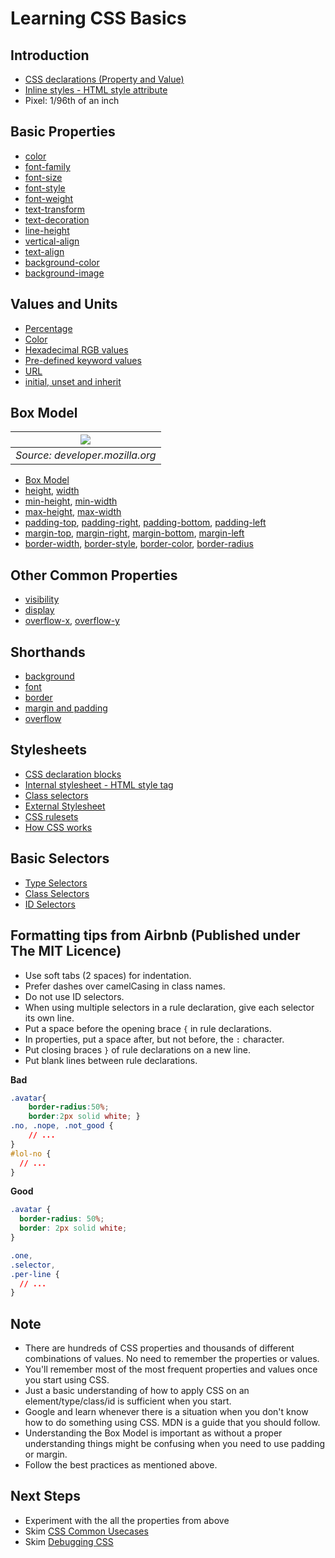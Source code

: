 # Learning CSS Basics

## Introduction
- [CSS declarations (Property and Value)](https://developer.mozilla.org/en-US/docs/Web/CSS/Syntax#css_declarations)
- [Inline styles - HTML style attribute](https://developer.mozilla.org/en-US/docs/Learn/CSS/First_steps/How_CSS_is_structured#inline_styles)
- Pixel: 1/96th of an inch

## Basic Properties
- [color](https://developer.mozilla.org/en-US/docs/Web/CSS/color)
- [font-family](https://developer.mozilla.org/en-US/docs/Web/CSS/font-family)
- [font-size](https://developer.mozilla.org/en-US/docs/Web/CSS/font-size)
- [font-style](https://developer.mozilla.org/en-US/docs/Web/CSS/font-style)
- [font-weight](https://developer.mozilla.org/en-US/docs/Web/CSS/font-weight)
- [text-transform](https://developer.mozilla.org/en-US/docs/Web/CSS/text-transform)
- [text-decoration](https://developer.mozilla.org/en-US/docs/Web/CSS/text-decoration)
- [line-height](https://developer.mozilla.org/en-US/docs/Web/CSS/line-height)
- [vertical-align](https://developer.mozilla.org/en-US/docs/Web/CSS/vertical-align)
- [text-align](https://developer.mozilla.org/en-US/docs/Web/CSS/text-align)
- [background-color](https://developer.mozilla.org/en-US/docs/Web/CSS/background-color)
- [background-image](https://developer.mozilla.org/en-US/docs/Web/CSS/background-image)

## Values and Units
- [Percentage](https://developer.mozilla.org/en-US/docs/Web/CSS/CSS_Values_and_Units#percentages)
- [Color](https://developer.mozilla.org/en-US/docs/Web/CSS/color_value#color_keywords)
- [Hexadecimal RGB values](https://developer.mozilla.org/en-US/docs/Learn/CSS/Building_blocks/Values_and_units#hexadecimal_rgb_values)
- [Pre-defined keyword values](https://developer.mozilla.org/en-US/docs/Web/CSS/CSS_Values_and_Units#pre-defined_keyword_values)
- [URL](https://developer.mozilla.org/en-US/docs/Web/CSS/CSS_Values_and_Units#urls)
- [initial, unset and inherit](https://developer.mozilla.org/en-US/docs/Web/CSS/CSS_Values_and_Units#css-wide_values)

## Box Model
| ![](https://media.prod.mdn.mozit.cloud/attachments/2019/03/19/16558/29c6fe062e42a327fb549a081bc56632/box-model.png) |
|:--:| 
| *Source: developer.mozilla.org* |
- [Box Model](https://developer.mozilla.org/en-US/docs/Web/CSS/CSS_Box_Model/Introduction_to_the_CSS_box_model)
- [height](https://developer.mozilla.org/en-US/docs/Web/CSS/height), [width](https://developer.mozilla.org/en-US/docs/Web/CSS/width)
- [min-height](https://developer.mozilla.org/en-US/docs/Web/CSS/min-height), [min-width](https://developer.mozilla.org/en-US/docs/Web/CSS/min-width)
- [max-height](https://developer.mozilla.org/en-US/docs/Web/CSS/max-height), [max-width](https://developer.mozilla.org/en-US/docs/Web/CSS/max-width)
- [padding-top](https://developer.mozilla.org/en-US/docs/Web/CSS/padding-top), [padding-right](https://developer.mozilla.org/en-US/docs/Web/CSS/padding-right), [padding-bottom](https://developer.mozilla.org/en-US/docs/Web/CSS/padding-bottom), [padding-left](https://developer.mozilla.org/en-US/docs/Web/CSS/padding-left)
- [margin-top](https://developer.mozilla.org/en-US/docs/Web/CSS/margin-top), [margin-right](https://developer.mozilla.org/en-US/docs/Web/CSS/margin-right), [margin-bottom](https://developer.mozilla.org/en-US/docs/Web/CSS/margin-bottom), [margin-left](https://developer.mozilla.org/en-US/docs/Web/CSS/margin-left)
- [border-width](https://developer.mozilla.org/en-US/docs/Web/CSS/border-width), [border-style](https://developer.mozilla.org/en-US/docs/Web/CSS/border-style), [border-color](https://developer.mozilla.org/en-US/docs/Web/CSS/border-color), [border-radius](https://developer.mozilla.org/en-US/docs/Web/CSS/border-radius)


## Other Common Properties
- [visibility](https://developer.mozilla.org/en-US/docs/Web/CSS/visibility)
- [display](https://developer.mozilla.org/en-US/docs/Web/CSS/display)
- [overflow-x](https://developer.mozilla.org/en-US/docs/Web/CSS/overflow-x), [overflow-y](https://developer.mozilla.org/en-US/docs/Web/CSS/overflow-y)


## Shorthands
- [background](https://developer.mozilla.org/en-US/docs/Web/CSS/Shorthand_properties#background_properties)
- [font](https://developer.mozilla.org/en-US/docs/Web/CSS/Shorthand_properties#font_properties)
- [border](https://developer.mozilla.org/en-US/docs/Web/CSS/Shorthand_properties#border_properties)
- [margin and padding](https://developer.mozilla.org/en-US/docs/Web/CSS/Shorthand_properties#margin_and_padding_properties)
- [overflow](https://developer.mozilla.org/en-US/docs/Web/CSS/overflow)

## Stylesheets
- [CSS declaration blocks](https://developer.mozilla.org/en-US/docs/Web/CSS/Syntax#css_declaration_blocks)
- [Internal stylesheet - HTML style tag](https://developer.mozilla.org/en-US/docs/Learn/CSS/First_steps/How_CSS_is_structured#internal_stylesheet)
- [Class selectors](https://developer.mozilla.org/en-US/docs/Learn/CSS/First_steps/Getting_started#adding_a_class)
- [External Stylesheet](https://developer.mozilla.org/en-US/docs/Learn/CSS/First_steps/How_CSS_is_structured#external_stylesheet)
- [CSS rulesets](https://developer.mozilla.org/en-US/docs/Web/CSS/Syntax#css_rulesets)
- [How CSS works](https://developer.mozilla.org/en-US/docs/Learn/CSS/First_steps/How_CSS_works)

## Basic Selectors
- [Type Selectors](https://developer.mozilla.org/en-US/docs/Learn/CSS/Building_blocks/Selectors/Type_Class_and_ID_Selectors#type_selectors)
- [Class Selectors](https://developer.mozilla.org/en-US/docs/Learn/CSS/Building_blocks/Selectors/Type_Class_and_ID_Selectors#class_selectors)
- [ID Selectors](https://developer.mozilla.org/en-US/docs/Learn/CSS/Building_blocks/Selectors/Type_Class_and_ID_Selectors#id_selectors)

## Formatting tips from Airbnb (Published under The MIT Licence)

- Use soft tabs (2 spaces) for indentation.
- Prefer dashes over camelCasing in class names.
- Do not use ID selectors.
- When using multiple selectors in a rule declaration, give each selector its own line.
- Put a space before the opening brace `{` in rule declarations.
- In properties, put a space after, but not before, the `:` character.
- Put closing braces `}` of rule declarations on a new line.
- Put blank lines between rule declarations.

**Bad**

```css
.avatar{
    border-radius:50%;
    border:2px solid white; }
.no, .nope, .not_good {
    // ...
}
#lol-no {
  // ...
}
```

**Good**

```css
.avatar {
  border-radius: 50%;
  border: 2px solid white;
}

.one,
.selector,
.per-line {
  // ...
}
```

## Note
- There are hundreds of CSS properties and thousands of different combinations of values. No need to remember the properties or values.
- You'll remember most of the most frequent properties and values once you start using CSS.
- Just a basic understanding of how to apply CSS on an element/type/class/id is sufficient when you start.
- Google and learn whenever there is a situation when you don't know how to do something using CSS. MDN is a guide that you should follow.
- Understanding the Box Model is important as without a proper understanding things might be confusing when you need to use padding or margin.
- Follow the best practices as mentioned above.

## Next Steps
- Experiment with the all the properties from above
- Skim [CSS Common Usecases](https://developer.mozilla.org/en-US/docs/Learn/CSS/Howto#common_use_cases)
- Skim [Debugging CSS](https://developer.mozilla.org/en-US/docs/Learn/CSS/Building_blocks/Debugging_CSS)